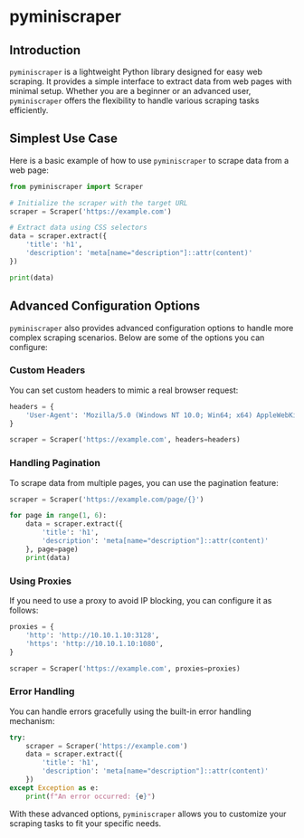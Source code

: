 # pyminiscraper

## Introduction

`pyminiscraper` is a lightweight Python library designed for easy web scraping. It provides a simple interface to extract data from web pages with minimal setup. Whether you are a beginner or an advanced user, `pyminiscraper` offers the flexibility to handle various scraping tasks efficiently.

## Simplest Use Case

Here is a basic example of how to use `pyminiscraper` to scrape data from a web page:

```python
from pyminiscraper import Scraper

# Initialize the scraper with the target URL
scraper = Scraper('https://example.com')

# Extract data using CSS selectors
data = scraper.extract({
    'title': 'h1',
    'description': 'meta[name="description"]::attr(content)'
})

print(data)
```

## Advanced Configuration Options

`pyminiscraper` also provides advanced configuration options to handle more complex scraping scenarios. Below are some of the options you can configure:

### Custom Headers

You can set custom headers to mimic a real browser request:

```python
headers = {
    'User-Agent': 'Mozilla/5.0 (Windows NT 10.0; Win64; x64) AppleWebKit/537.36 (KHTML, like Gecko) Chrome/91.0.4472.124 Safari/537.36'
}

scraper = Scraper('https://example.com', headers=headers)
```

### Handling Pagination

To scrape data from multiple pages, you can use the pagination feature:

```python
scraper = Scraper('https://example.com/page/{}')

for page in range(1, 6):
    data = scraper.extract({
        'title': 'h1',
        'description': 'meta[name="description"]::attr(content)'
    }, page=page)
    print(data)
```

### Using Proxies

If you need to use a proxy to avoid IP blocking, you can configure it as follows:

```python
proxies = {
    'http': 'http://10.10.1.10:3128',
    'https': 'http://10.10.1.10:1080',
}

scraper = Scraper('https://example.com', proxies=proxies)
```

### Error Handling

You can handle errors gracefully using the built-in error handling mechanism:

```python
try:
    scraper = Scraper('https://example.com')
    data = scraper.extract({
        'title': 'h1',
        'description': 'meta[name="description"]::attr(content)'
    })
except Exception as e:
    print(f"An error occurred: {e}")
```

With these advanced options, `pyminiscraper` allows you to customize your scraping tasks to fit your specific needs.
